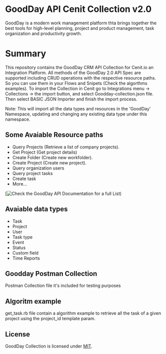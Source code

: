 # GoodDay API Cenit Collection v2.0

GoodDay is a modern work management platform thta brings together the best tools for high-level planning, project and product management, task organization and productivity growth.

# Summary

This repository contains the GoodDay CRM API Collection for Cenit.io an Integration Platform. All methods of the GoodDay 2.0 API Spec are supported including CRUD operations with the respective resource paths. So you can use them in your Flows and Snipets (Check the algorthms examples). To import the Collection in Cenit go to Integrations menu -> Collections -> the import button, and select Goodday-collection.json file. Then select BASIC JSON Importer and finish the import process.

Note: This will import all the data types and resources in the 'GoodDay' Namespace, updating and changing any existing data type under this namespace.

## Some Avaiable Resource paths

- Query Projects (Retrieve a list of company projects).
- Get Project (Get project details)
- Create Folder (Create new workfolder).
- Create Project (Create new project).
- Query organization users
- Query project tasks
- Create task
- More...

[![Check the GoodDay API Documentation for a full List)](https://www.goodday.work/developers/api-v2)

## Avaiable data types

- Task
- Project
- User
- Task type
- Event
- Status
- Custom field
- Time Reports

## Goodday Postman Collection

Postman Collection file it's included for testing purposes

## Algoritm example

get_task.rb file contain a algorithm example to retrieve all the task of a given project using the project_id template param.

## License

GoodDay Collection is licensed under [MIT](https://github.com/yosle/GoodDay-Cenit-collection/blob/main/LICENSE).

